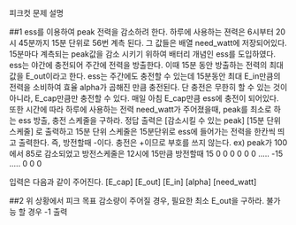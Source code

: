 피크컷 문제 설명##1ess를 이용하여 peak 전력을 감소하려 한다. 하루에 사용하는 젼력은 6시부터 20시 45분까지 15분 단위로 56번 계측 된다.그 값들은 배열 need_watt에 저장되어있다.15분마다 계측되는 peak값을 감소 시키기 위하여 배터리 개념인 ess를 도입하였다.ess는 야간에 충전되어 주간에 전력을 방출한다. 이때 15분 동안 방출하는 전력의 최대값을 E_out이라고 한다.ess는 주간에도 충전할 수 있는데 15분동안 최대 E_in만큼의 전력을 소비하여 효율 alpha가 곱해진만큼 충전된다.단 충전은 무한히 할 수 있는 것이 아니라, E_cap만큼만 충전할 수 있다.매일 아침 E_cap만큼 ess에 충전이 되어있다.또한 시간에 따라 하루에 사용하는 전력 need_watt가 주어졌을때, peak를 최소로 하는ess 방출, 충전 스케줄을 구하라. 정답 출력은 [감소시킬 수 있는 peak][15분 단위 스케줄]로 출력하고 15분 단위 스케줄은 15분단위로 ess에 들어가는 전력을 한칸씩 띄고 출력한다.즉, 방전할때 -이다. 충전은 +이므로 부호를 쓰지 않는다.ex) peak가 100에서 85로 감소되었고 방전스케줄은 12시에 15만큼 방전할때150 0 0 0 0 0 ..... -15 ..... 0 0 0입력은 다음과 같이 주어진다.[E_cap] [E_out] [E_in] [alpha] [need_watt]##2위 상황에서 피크 목표 감소량이 주어질 경우, 필요한 최소 E_out을 구하라.불가능 할 경우 -1 출력